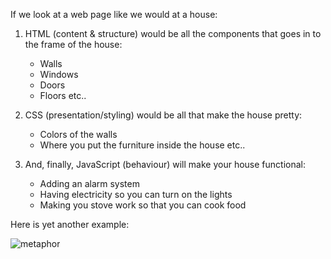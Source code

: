 If we look at a web page like we would at a house: 

1. HTML (content & structure) would be all the components that goes in to the frame of the house: 
    - Walls
    - Windows
    - Doors
    - Floors etc..

2. CSS (presentation/styling) would be all that make the house pretty: 
    - Colors of the walls    
    - Where you put the furniture inside the house etc.. 

3. And, finally, JavaScript (behaviour) will make your house functional: 
    - Adding an alarm system
    - Having electricity so you can turn on the lights
    - Making you stove work so that you can cook food



Here is yet another example: 


![metaphor](/static/html_css_js.jpg)
